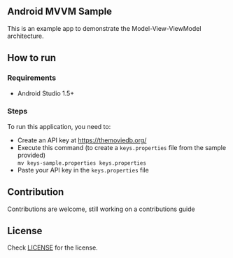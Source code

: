 ## Android MVVM Sample

This is an example app to demonstrate the Model-View-ViewModel architecture.


## How to run

### Requirements
  * Android Studio 1.5+

### Steps  
To run this application, you need to:

  * Create an API key at https://themoviedb.org/
  * Execute this command (to create a `keys.properties` file from the sample provided)  
    `mv keys-sample.properties keys.properties`
  * Paste your API key in the `keys.properties` file


## Contribution
Contributions are welcome, still working on a contributions guide

## License
Check [LICENSE](LICENSE) for the license.

